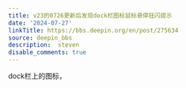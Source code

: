 ```yaml
---
title: v23的0726更新后发现dock栏图标鼠标悬停狂闪提示
date: '2024-07-27'
linkTitle: https://bbs.deepin.org/en/post/275634
source: deepin_bbs
description:  steven 
disable_comments: true
---
```

dock栏上的图标，
